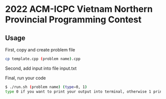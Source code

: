 # 2022 ACM-ICPC Vietnam Northern Provincial Programming Contest

## Usage

First, copy and create problem file
```sh
cp template.cpp (problem name).cpp
```

Second, add input into file input.txt

Final, run your code
```sh
$ ./run.sh (problem name) (type=0, 1)
type 0 if you want to print your output into terminal, otherwise 1 print into file output.txt
```
